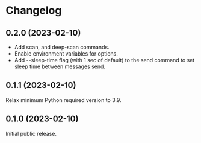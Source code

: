 # Changelog

## 0.2.0 (2023-02-10)

- Add scan, and deep-scan commands.
- Enable environment variables for options.
- Add --sleep-time flag (with 1 sec of default) to the send command to set
  sleep time between messages send.

## 0.1.1 (2023-02-10)

Relax minimum Python required version to 3.9.

## 0.1.0 (2023-02-10)

Initial public release.
